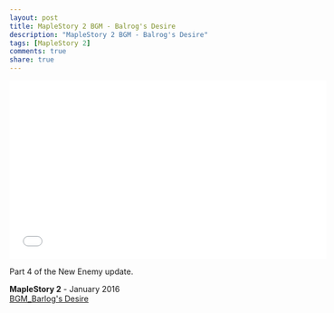 ```yaml
---
layout: post
title: MapleStory 2 BGM - Balrog's Desire
description: "MapleStory 2 BGM - Balrog's Desire"
tags: [MapleStory 2]
comments: true
share: true
---
```


<iframe width="560" height="315" src="//www.youtube.com/embed/mJVacMHhw8k" frameborder="0" allowfullscreen></iframe>

Part 4 of the New Enemy update.

<b>MapleStory 2</b> - January 2016  
<a href="https://youtu.be/mJVacMHhw8k">BGM_Barlog's Desire</a>
